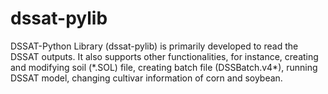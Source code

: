 # dssat-pylib
DSSAT-Python Library (dssat-pylib) is primarily developed to read the DSSAT outputs. 
It also supports other functionalities, for instance, creating and modifying soil (\*.SOL) file, creating batch file (DSSBatch.v4\*), running DSSAT model, changing cultivar information of corn and soybean. 

